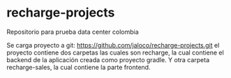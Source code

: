 # recharge-projects
Repositorio para prueba data center colombia

Se carga proyecto a git: https://github.com/jaloco/recharge-projects.git el proyecto contiene dos carpetas las cuales son recharge, la cual contiene el backend de la aplicación creada como proyecto gradle.
Y otra carpeta recharge-sales, la cual contiene la parte frontend.

